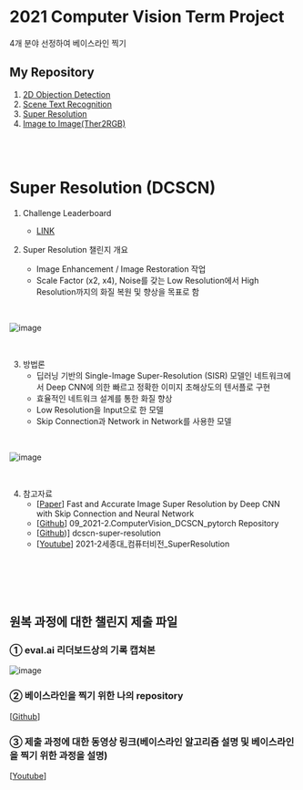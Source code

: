 
# 2021 Computer Vision Term Project
4개 분야 선정하여 베이스라인 찍기
## My Repository
1. [2D Objection Detection](https://github.com/JYEDU/CV_YOLOv5)
2. [Scene Text Recognition](https://github.com/JYEDU/CV_Scene_Text_Recognition)
3. [Super Resolution](https://github.com/JYEDU/CV_Super_Resolution)
4. [Image to Image(Ther2RGB)](https://github.com/JYEDU/CV_Image-To-Image)

<br/><br/>
# Super Resolution (DCSCN)

1. Challenge Leaderboard
    - [LINK](http://203.250.148.129:3088/web/challenges/challenge-page/58/overview)
    
2. Super Resolution 챌린지 개요
    - Image Enhancement / Image Restoration 작업
    - Scale Factor (x2, x4), Noise를 갖는 Low Resolution에서 High Resolution까지의 화질 복원 및 향상을 목표로 함

<br/>   

![image](https://user-images.githubusercontent.com/87462769/143817502-f937f0f6-936b-4103-9686-42c92cd94203.png)

<br/>   

3. 방법론
    - 딥러닝 기반의 Single-Image Super-Resolution (SISR) 모델인 네트워크에서 Deep CNN에 의한 빠르고 정확한 이미지 초해상도의 텐서플로 구현
    - 효율적인 네트워크 설계를 통한 화질 향상
    - Low Resolution을 Input으로 한 모델
    - Skip Connection과 Network in Network를 사용한 모델

<br/>   

![image](https://user-images.githubusercontent.com/87462769/143817421-889a424e-5041-4865-8e1a-2b563f6a660f.png)

<br/>   

4. 참고자료
    - [[Paper](https://arxiv.org/ftp/arxiv/papers/1707/1707.05425.pdf)] Fast and Accurate Image Super Resolution by Deep CNN with Skip Connection and Neural Network 
    - [[Github](https://github.com/chldydgh4687/09_2021-2.ComputerVision_DCSCN_pytorch)] 09_2021-2.ComputerVision_DCSCN_pytorch Repository
    - [[Github](https://github.com/jiny2001/dcscn-super-resolution))] dcscn-super-resolution
    - [[Youtube](https://www.youtube.com/watch?v=OpgsHyngR_A&list=PL1xKqHsVFgvnM3zhBkbTZy5l_13x5R3Jq&index=6)] 2021-2세종대_컴퓨터비전_SuperResolution

<br/><br/><br/><br/>
 
## 원복 과정에 대한 챌린지 제출 파일
### ① eval.ai 리더보드상의 기록 캡쳐본
![image](https://user-images.githubusercontent.com/87462769/143816919-79e346e4-527b-46eb-a5ef-415747828f35.png)
### ② 베이스라인을 찍기 위한 나의 repository
[[Github](https://github.com/JYEDU/CV_Super_Resolution)]
### ③ 제출 과정에 대한 동영상 링크(베이스라인 알고리즘 설명 및 베이스라인을 찍기 위한 과정을 설명)
[[Youtube](https://youtu.be/boxNaOKug8A)]
